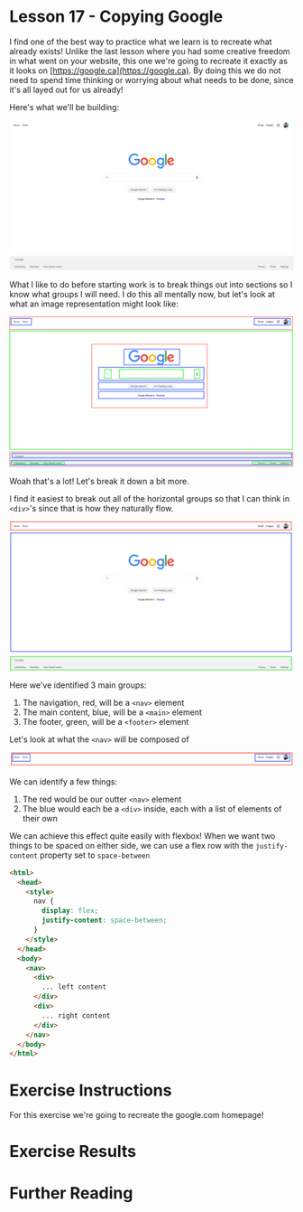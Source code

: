 # Lesson 17 - Copying Google

I find one of the best way to practice what we learn is to recreate what already exists! Unlike the last lesson where you had some creative freedom in what went on your website, this one we're going to recreate it exactly as it looks on [https://google.ca](https://google.ca). By doing this we do not need to spend time thinking or worrying about what needs to be done, since it's all layed out for us already!

Here's what we'll be building:

![Google.ca homepage](google-ca.png)

What I like to do before starting work is to break things out into sections so I know what groups I will need. I do this all mentally now, but let's look at what an image representation might look like:

![Google.ca homepage split into sections](google-ca-blocks.png)

Woah that's a lot! Let's break it down a bit more.

I find it easiest to break out all of the horizontal groups so that I can think in `<div>`'s since that is how they naturally flow.

![Google.ca homepage split into sections](google-ca-blocks-containers.png)

Here we've identified 3 main groups:

1. The navigation, red, will be a `<nav>` element
2. The main content, blue, will be a `<main>` element
3. The footer, green, will be a `<footer>` element

Let's look at what the `<nav>` will be composed of

![Google.ca nav sections](google-ca-blocks-nav.png)

We can identify a few things:

1. The red would be our outter `<nav>` element
2. The blue would each be a `<div>` inside, each with a list of elements of their own

We can achieve this effect quite easily with flexbox! When we want two things to be spaced on either side, we can use a flex row with the `justify-content` property set to `space-between`

```html
<html>
  <head>
    <style>
      nav {
        display: flex;
        justify-content: space-between;
      }
    </style>
  </head>
  <body>
    <nav>
      <div>
        ... left content
      </div>
      <div>
        ... right content
      </div>
    </nav>
  </body>
</html>
```

# Exercise Instructions

For this exercise we're going to recreate the google.com homepage!

# Exercise Results

# Further Reading
